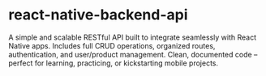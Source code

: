 # react-native-backend-api
A simple and scalable RESTful API built to integrate seamlessly with React Native apps. Includes full CRUD operations, organized routes, authentication, and user/product management. Clean, documented code – perfect for learning, practicing, or kickstarting mobile projects.
